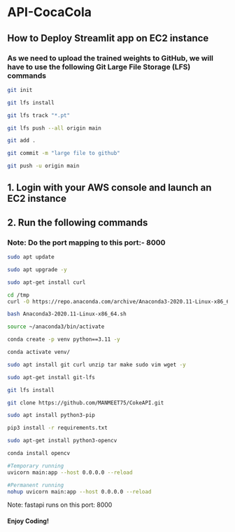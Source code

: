 # API-CocaCola

## How to Deploy Streamlit app on EC2 instance

### As we need to upload the trained weights to GitHub, we will have to use the following Git Large File Storage (LFS) commands

```bash
git init
```
```bash
git lfs install
```
```bash
git lfs track "*.pt"
```
```bash
git lfs push --all origin main
```
```bash
git add .
```
```bash
git commit -m "large file to github"
```
```bash
git push -u origin main
```

## 1. Login with your AWS console and launch an EC2 instance

## 2. Run the following commands

### Note: Do the port mapping to this port:- 8000

```bash
sudo apt update
```

```bash
sudo apt upgrade -y
```

```bash
sudo apt-get install curl
```
```bash
cd /tmp
curl -O https://repo.anaconda.com/archive/Anaconda3-2020.11-Linux-x86_64.sh
```
```bash
bash Anaconda3-2020.11-Linux-x86_64.sh
```
```bash
source ~/anaconda3/bin/activate
```
```bash
conda create -p venv python==3.11 -y
```
```bash
conda activate venv/
```
```bash
sudo apt install git curl unzip tar make sudo vim wget -y
```
```bash
sudo apt-get install git-lfs
```
```bash
git lfs install
```

```bash
git clone https://github.com/MANMEET75/CokeAPI.git
```

```bash
sudo apt install python3-pip
```

```bash
pip3 install -r requirements.txt
```

```bash
sudo apt-get install python3-opencv
```

```bash
conda install opencv
```

```bash
#Temporary running
uvicorn main:app --host 0.0.0.0 --reload
```

```bash
#Permanent running
nohup uvicorn main:app --host 0.0.0.0 --reload
```

Note: fastapi runs on this port: 8000
#### Enjoy Coding!
